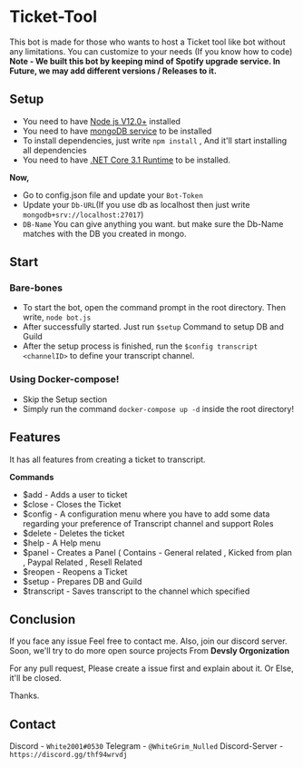 # Ticket-Tool

This bot is made for those who wants to host a Ticket tool like bot without any limitations. You can customize to your needs (If you know how to code)
**Note - We built this bot by keeping mind of Spotify upgrade service.
In Future, we may add different versions / Releases to it.**

## Setup
* You need to have [Node js V12.0+](https://nodejs.org/en/) installed
* You need to have [mongoDB service](https://www.mongodb.com/try/download/community) to be installed
* To install dependencies, just write `npm install` , And it'll start installing all dependencies
* You need to have [.NET Core 3.1 Runtime](https://dotnet.microsoft.com/download/dotnet/3.1/runtime?utm_source=getdotnetcore&utm_medium=referral) to be installed.

**Now,** 
* Go to config.json file and update your `Bot-Token` 
* Update your `Db-URL`(If you use db as localhost then just write `mongodb+srv://localhost:27017`) 
* `DB-Name` You can give anything you want. but make sure the Db-Name matches with the DB you created in mongo.

## Start
### Bare-bones
  * To start the bot, open the command prompt in the root directory. Then write, `node bot.js`
  * After successfully started. Just run `$setup` Command to setup DB and Guild
  * After the setup process is finished, run the `$config transcript <channelID>` to define your transcript channel. 
### Using Docker-compose!
  * Skip the Setup section
  * Simply run the command `docker-compose up -d` inside the root directory!

## Features
It has all features from creating a ticket to transcript.

**Commands**
* $add - Adds a user to ticket
* $close - Closes the Ticket
* $config - A configuration menu where you have to add some data regarding your preference of Transcript channel and support Roles
* $delete - Deletes the ticket
* $help - A Help menu
* $panel - Creates a Panel ( Contains - General related , Kicked from plan , Paypal Related , Resell Related
* $reopen - Reopens a Ticket
* $setup - Prepares DB and Guild
* $transcript - Saves transcript to the channel which specified

## Conclusion
If you face any issue Feel free to contact me. Also, join our discord server. 
Soon, we'll try to do more open source projects From **Devsly Orgonization**

For any pull request, Please create a issue first and explain about it. Or Else, it'll be closed.

Thanks.

## Contact
Discord - `White2001#0530`
Telegram - `@WhiteGrim_Nulled`
Discord-Server - `https://discord.gg/thf94wrvdj`
